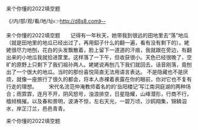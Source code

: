 来个你懂的2022填空题

《/内/部/观/看/地/址👉http://d8s8.com》--

来个你懂的2022填空题　　记得有一年秋天，她带我到很远的田地里去“落”地瓜（就是田地里的地瓜已经出过了，再用鉊子什么的翻一遍，看有没有剩下的）。姥姥很尽力地刨，花白的头发飘散着，脸上留下一道道的汗痕，我就跟在旁边，有翻出来的小地瓜我就拾进筐里。这样落了一下午，但收获很小。天色已经很晚了，空旷的原野上只剩下了我们祖孙两人。姥姥说再刨几下我们就回去。话音刚落，竟刨出了一个很大的地瓜。当时的那份喜悦简直无法用语言表达。
不是隐藏也不是厌烦，就像一座旅行了很久的都会，将本人赤裸着表露在你的眼前，你对它也不复有行走的理想。
　　宋代名流范仲淹教师着名的的‘岳阳楼记’写江南洞庭湖的两种场合；雨霏霏，连月不开，阴风怒号，浊浪排空，日星隐耀，山峰潜形，行商不行，樯倾楫摧。以及春和景明，波涛不惊，左右天光，一碧万顷，沙鸥翔集，锦鳞泅水，岸芷汀兰，邑邑青青。





来个你懂的2022填空题
